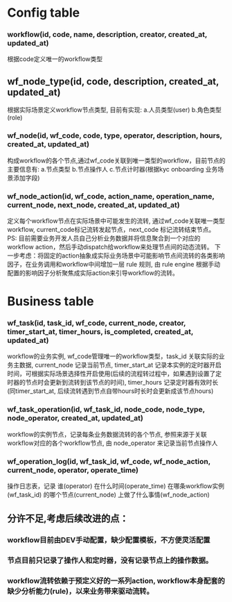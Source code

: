 # Config table
### workflow(id, code, name, description, creator, created_at, updated_at)
根据code定义唯一的workflow类型
## wf_node_type(id, code, description, created_at, updated_at)
根据实际场景定义workflow节点类型, 目前有实现: a.人员类型(user) b.角色类型(role)
### wf_node(id, wf_code, code, type, operator, description, hours, created_at, updated_at)
构成workflow的各个节点,通过wf_code关联到唯一类型的workflow，目前节点的主要信息有: a.节点类型  b.节点操作人  c.节点计时器(根据kyc onboarding 业务场景添加字段)
### wf_node_action(id, wf_code, action_name, operation_name, current_node, next_node, created_at, updated_at)
定义每个workflow节点在实际场景中可能发生的流转, 通过wf_code关联唯一类型workflow, current_code标记流转发起节点，next_code 标记流转结束节点。 PS: 目前需要业务开发人员自己分析业务数据并将信息聚合到一个对应的workflow action，然后手动dispatch给workflow来处理节点间的动态流转。 下一步考虑：将固定的action抽象成实际业务场景中可能影响节点间流转的各类影响因子，在业务调用和workflow中间增加一层 rule 规则, 由 rule engine 根据手动配置的影响因子分析聚焦成实际action来引导workflow的流转。

# Business table
### wf_task(id, task_id, wf_code, current_node, creator, timer_start_at, timer_hours, is_completed, created_at, updated_at)
workflow的业务实例, wf_code管理唯一的workflow类型，task_id 关联实际的业务主数据, current_node 记录当前节点, timer_start_at 记录本实例的定时器开启时间，可根据实际场景选择性开启使用(后续的流程转过程中，如果遇到设置了定时器的节点时会更新到流转到该节点的时间), timer_hours 记录定时器有效时长(同timer_start_at, 后续流转遇到节点自带hours时长时会更新成该节点hours)
### wf_task_operation(id, wf_task_id, node_code, node_type, node_operator, created_at, updated_at)
workflow的实例节点，记录每条业务数据流转的各个节点, 参照来源于关联workflow对应的各个workflow节点, 由 node_operator 来记录当前节点操作人
### wf_operation_log(id, wf_task_id, wf_code, wf_node_action, current_node, operator, operate_time)
操作日志表，记录 谁(operator) 在什么时间(operate_time) 在哪条workflow实例(wf_task_id) 的哪个节点(current_node) 上做了什么事情(wf_node_action)

## 分许不足,考虑后续改进的点：
### workflow目前由DEV手动配置，缺少配置模板，不方便灵活配置
### 节点目前只记录了操作人和定时器，没有记录节点上的操作数据。
### workflow流转依赖于预定义好的一系列action, workflow本身配套的缺少分析能力(rule)，以来业务带来驱动流转。



